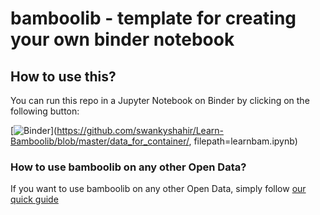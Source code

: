 # bamboolib - template for creating your own binder notebook


## How to use this?

You can run this repo in a Jupyter Notebook on Binder by clicking on the following button:

[![Binder](https://mybinder.org/badge_logo.svg)](https://github.com/swankyshahir/Learn-Bamboolib/blob/master/data_for_container/, filepath=learnbam.ipynb) 



### How to use bamboolib on any other Open Data?

If you want to use bamboolib on any other Open Data, simply follow [our quick guide](https://github.com/8080labs/bamboolib_binder_template/blob/master/create_your_own_binder.md)
